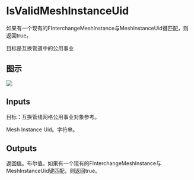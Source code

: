 # IsValidMeshInstanceUid

如果有一个现有的FInterchangeMeshInstance与MeshInstanceUid键匹配，则返回true。

目标是互换管道中的公用事业

## 图示

![]($-20221218-19364890.png)

## Inputs

目标：互换管线网格公用事业对象参考。

Mesh Instance Uid。字符串。  

## Outputs

返回值。布尔值。如果有一个现有的FInterchangeMeshInstance与MeshInstanceUid键匹配，则返回true。
